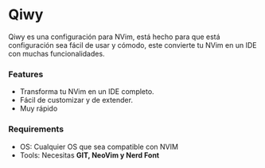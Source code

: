 # Qiwy

Qiwy es una configuración para NVim, está hecho para que está configuración
sea fácil de usar y cómodo, este convierte tu NVim en un IDE con muchas funcionalidades.

### Features
  - Transforma tu NVim en un IDE completo.
  - Fácil de customizar y de extender.
  - Muy rápido


### Requirements

 - OS: Cualquier OS que sea compatible con NVIM
 - Tools: Necesitas **GIT, NeoVim y Nerd Font**

